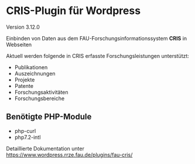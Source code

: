 CRIS-Plugin für Wordpress
=========================

Version 3.12.0

Einbinden von Daten aus dem FAU-Forschungsinformationssystem <b>CRIS</b> in Webseiten

Aktuell werden folgende in CRIS erfasste Forschungsleistungen unterstützt:
- Publikationen
- Auszeichnungen
- Projekte
- Patente
- Forschungsaktivitäten
- Forschungsbereiche

## Benötigte PHP-Module

* php-curl
* php7.2-intl


Detaillierte Dokumentation unter https://www.wordpress.rrze.fau.de/plugins/fau-cris/
